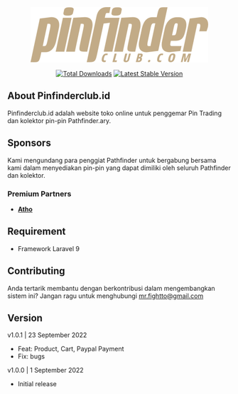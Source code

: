 <p align="center"><a href="https://pinfinderclub.id" target="_blank"><img src="https://github.com/mr-atho/laravel9-pinfinderclub-id/blob/main/public/images/PFCGold1080_200x@2x.png?raw=true" width="400" alt="Pinfinderclub.id Logo"></a></p>

<p align="center">
<a href="https://packagist.org/packages/mr-atho/laravel9-pinfinderclub-id"><img src="https://img.shields.io/packagist/dt/mr-atho/laravel9-pinfinderclub-id" alt="Total Downloads"></a>
<a href="https://packagist.org/packages/mr-atho/laravel9-pinfinderclub-id"><img src="https://img.shields.io/packagist/v/mr-atho/laravel9-pinfinderclub-id" alt="Latest Stable Version"></a>
</p>

## About Pinfinderclub.id

Pinfinderclub.id adalah website toko online untuk penggemar Pin Trading dan kolektor pin-pin Pathfinder.ary.

## Sponsors

Kami mengundang para penggiat Pathfinder untuk bergabung bersama kami dalam menyediakan pin-pin yang dapat dimiliki oleh seluruh Pathfinder dan kolektor.
### Premium Partners

- **[Atho](http://athoria.me/)**

## Requirement
- Framework Laravel 9

## Contributing
Anda tertarik membantu dengan berkontribusi dalam mengembangkan sistem ini? Jangan ragu untuk menghubungi mr.fightto@gmail.com

## Version 
v1.0.1 | 23 September 2022
- Feat: Product, Cart, Paypal Payment
- Fix: bugs

v1.0.0 | 1 September 2022
- Initial release 
